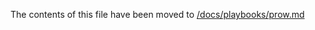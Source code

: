 <!-- TODO: remove this file after 2021-08-19 or the release of kubernetes v1.22, whichever comes first -->
The contents of this file have been moved to [/docs/playbooks/prow.md](/docs/playbooks/prow.md)
